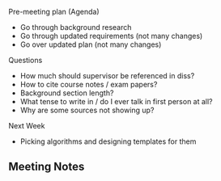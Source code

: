 Pre-meeting plan (Agenda)
  - Go through background research
  - Go through updated requirements (not many changes)
  - Go over updated plan (not many changes)

Questions
  - How much should supervisor be referenced in diss?
  - How to cite course notes / exam papers?
  - Background section length?
  - What tense to write in / do I ever talk in first person at all?
  - Why are some sources not showing up?

Next Week
  - Picking algorithms and designing templates for them

Meeting Notes
  - 
